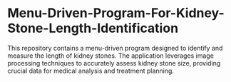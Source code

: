# Menu-Driven-Program-For-Kidney-Stone-Length-Identification
This repository contains a menu-driven program designed to identify and measure the length of kidney stones. The application leverages image processing techniques to accurately assess kidney stone size, providing crucial data for medical analysis and treatment planning.
